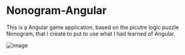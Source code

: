 # Nonogram-Angular

This is a Angular game application, based on the picutre logic puzzle Nonogram, that I create to put to use what I had learned of Angular.

![image](https://github.com/user-attachments/assets/8089ee46-d059-45e9-92e8-960e72342b2d)
